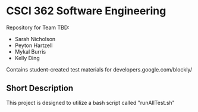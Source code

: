 # CSCI 362 Software Engineering

Repository for Team TBD:

* Sarah Nicholson
* Peyton Hartzell
* Mykal Burris
* Kelly Ding

Contains student-created test materials for developers.google.com/blockly/

## Short Description

This project is designed to utilize a bash script called "runAllTest.sh"
